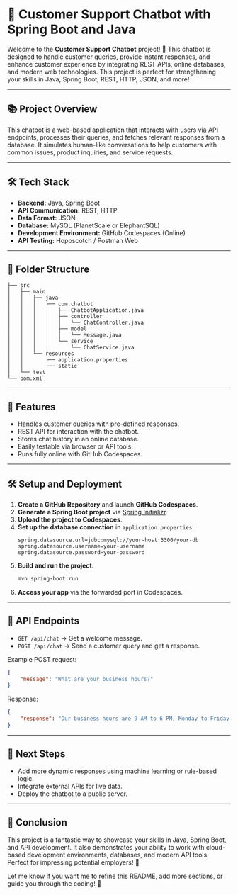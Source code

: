 # 🤖 Customer Support Chatbot with Spring Boot and Java

Welcome to the **Customer Support Chatbot** project! 🚀 This chatbot is designed to handle customer queries, provide instant responses, and enhance customer experience by integrating REST APIs, online databases, and modern web technologies. This project is perfect for strengthening your skills in Java, Spring Boot, REST, HTTP, JSON, and more!

---

## 📚 **Project Overview**
This chatbot is a web-based application that interacts with users via API endpoints, processes their queries, and fetches relevant responses from a database. It simulates human-like conversations to help customers with common issues, product inquiries, and service requests.

---

## 🛠️ **Tech Stack**
- **Backend:** Java, Spring Boot
- **API Communication:** REST, HTTP
- **Data Format:** JSON
- **Database:** MySQL (PlanetScale or ElephantSQL)
- **Development Environment:** GitHub Codespaces (Online)
- **API Testing:** Hoppscotch / Postman Web

---

## 📂 **Folder Structure**
```
├── src
│   ├── main
│   │   ├── java
│   │   │   ├── com.chatbot
│   │   │   │   ├── ChatbotApplication.java
│   │   │   │   ├── controller
│   │   │   │   │   └── ChatController.java
│   │   │   │   ├── model
│   │   │   │   │   └── Message.java
│   │   │   │   └── service
│   │   │   │       └── ChatService.java
│   │   └── resources
│   │       ├── application.properties
│   │       └── static
│   └── test
└── pom.xml
```

---

## 🚀 **Features**
- Handles customer queries with pre-defined responses.
- REST API for interaction with the chatbot.
- Stores chat history in an online database.
- Easily testable via browser or API tools.
- Runs fully online with GitHub Codespaces.

---

## 🛠️ **Setup and Deployment**

1. **Create a GitHub Repository** and launch **GitHub Codespaces**.
2. **Generate a Spring Boot project** via [Spring Initializr](https://start.spring.io).
3. **Upload the project to Codespaces**.
4. **Set up the database connection** in `application.properties`:
   ```properties
   spring.datasource.url=jdbc:mysql://your-host:3306/your-db
   spring.datasource.username=your-username
   spring.datasource.password=your-password
   ```
5. **Build and run the project:**
   ```bash
   mvn spring-boot:run
   ```
6. **Access your app** via the forwarded port in Codespaces.

---

## 🔧 **API Endpoints**
- `GET /api/chat` → Get a welcome message.
- `POST /api/chat` → Send a customer query and get a response.

Example POST request:
```json
{
    "message": "What are your business hours?"
}
```

Response:
```json
{
    "response": "Our business hours are 9 AM to 6 PM, Monday to Friday."
}
```

---

## 🧠 **Next Steps**
- Add more dynamic responses using machine learning or rule-based logic.
- Integrate external APIs for live data.
- Deploy the chatbot to a public server.

---

## 📘 **Conclusion**
This project is a fantastic way to showcase your skills in Java, Spring Boot, and API development. It also demonstrates your ability to work with cloud-based development environments, databases, and modern API tools. Perfect for impressing potential employers! 🌟

Let me know if you want me to refine this README, add more sections, or guide you through the coding! 🚀


